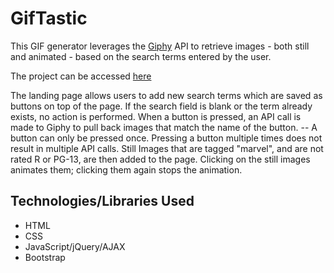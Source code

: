# GifTastic

This GIF generator leverages the [Giphy](https://giphy.com/) API to retrieve images - both still and animated - based on the search terms entered by the user.

The project can be accessed [here](https://siraj-mohammed.github.io/GifTastic/)

The landing page allows users to add new search terms which are saved as buttons on top of the page.
If the search field is blank or the term already exists, no action is performed.
When a button is pressed, an API call is made to Giphy to pull back images that match the name of the button.
-- A button can only be pressed once. Pressing a button multiple times does not result in multiple API calls.
Still Images that are tagged "marvel", and are not rated R or PG-13, are then added to the page.
Clicking on the still images animates them; clicking them again stops the animation.

## Technologies/Libraries Used
* HTML
* CSS
* JavaScript/jQuery/AJAX
* Bootstrap